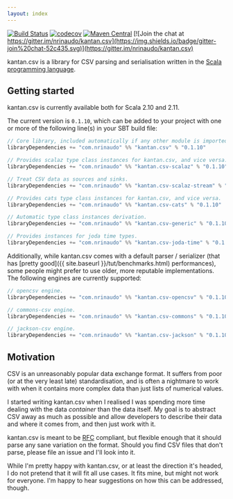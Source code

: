 ```yaml
---
layout: index
---
```


[![Build Status](https://travis-ci.org/nrinaudo/kantan.csv.svg)](https://travis-ci.org/nrinaudo/kantan.csv)
[![codecov](https://codecov.io/gh/nrinaudo/kantan.csv/branch/master/graph/badge.svg)](https://codecov.io/gh/nrinaudo/kantan.csv)
[![Maven Central](https://maven-badges.herokuapp.com/maven-central/com.nrinaudo/kantan.csv_2.11/badge.svg)](https://maven-badges.herokuapp.com/maven-central/com.nrinaudo/kantan.csv_2.11)
[![Join the chat at https://gitter.im/nrinaudo/kantan.csv](https://img.shields.io/badge/gitter-join%20chat-52c435.svg)](https://gitter.im/nrinaudo/kantan.csv)

kantan.csv is a library for CSV parsing and serialisation written in the
[Scala programming language](http://www.scala-lang.org).

## Getting started

kantan.csv is currently available both for Scala 2.10 and 2.11.

The current version is `0.1.10`, which can be added to your project with one or more of the following line(s)
in your SBT build file:

```scala
// Core library, included automatically if any other module is imported.
libraryDependencies += "com.nrinaudo" %% "kantan.csv" % "0.1.10"

// Provides scalaz type class instances for kantan.csv, and vice versa.
libraryDependencies += "com.nrinaudo" %% "kantan.csv-scalaz" % "0.1.10"

// Treat CSV data as sources and sinks.
libraryDependencies += "com.nrinaudo" %% "kantan.csv-scalaz-stream" % "0.1.10"

// Provides cats type class instances for kantan.csv, and vice versa.
libraryDependencies += "com.nrinaudo" %% "kantan.csv-cats" % "0.1.10"

// Automatic type class instances derivation.
libraryDependencies += "com.nrinaudo" %% "kantan.csv-generic" % "0.1.10"

// Provides instances for joda time types.
libraryDependencies += "com.nrinaudo" %% "kantan.csv-joda-time" % "0.1.10"
```

Additionally, while kantan.csv comes with a default parser / serializer (that has
[pretty good]({{ site.baseurl }}/tut/benchmarks.html) performances), some people might prefer to use older, more
reputable implementations. The following engines are currently supported:

```scala
// opencsv engine.
libraryDependencies += "com.nrinaudo" %% "kantan.csv-opencsv" % "0.1.10"

// commons-csv engine.
libraryDependencies += "com.nrinaudo" %% "kantan.csv-commons" % "0.1.10"

// jackson-csv engine.
libraryDependencies += "com.nrinaudo" %% "kantan.csv-jackson" % "0.1.10"
```


## Motivation

CSV is an unreasonably popular data exchange format. It suffers from poor (or at the very least late) standardisation,
and is often a nightmare to work with when it contains more complex data than just lists of numerical values.

I started writing kantan.csv when I realised I was spending more time dealing with the data _container_ than the
data itself. My goal is to abstract CSV away as much as possible and allow developers to describe their data and where
it comes from, and then just work with it.

kantan.csv is meant to be [RFC](https://tools.ietf.org/html/rfc4180) compliant, but flexible enough that it should
parse any sane variation on the format. Should you find CSV files that don't parse, please file an issue and I'll look
into it.

While I'm pretty happy with kantan.csv, or at least the direction it's headed, I do not pretend that it will fit
all use cases. It fits mine, but might not work for everyone. I'm happy to hear suggestions on how this can be
addressed, though.
